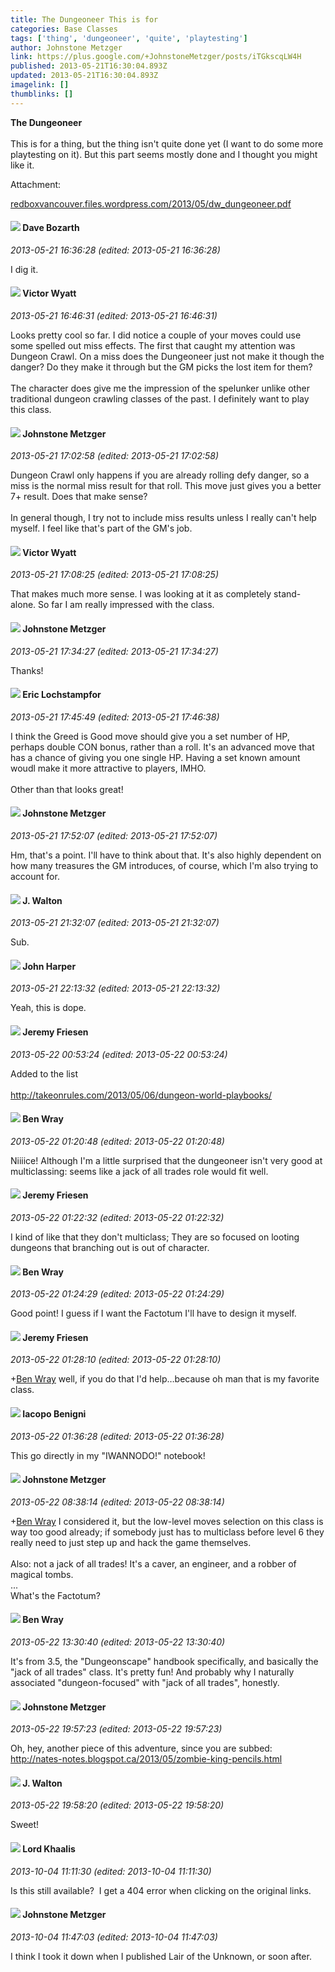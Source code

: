 ```yaml
---
title: The Dungeoneer This is for
categories: Base Classes
tags: ['thing', 'dungeoneer', 'quite', 'playtesting']
author: Johnstone Metzger
link: https://plus.google.com/+JohnstoneMetzger/posts/iTGkscqLW4H
published: 2013-05-21T16:30:04.893Z
updated: 2013-05-21T16:30:04.893Z
imagelink: []
thumblinks: []
---
```


<b>The Dungeoneer</b><br /><br />This is for a thing, but the thing isn&#39;t quite done yet (I want to do some more playtesting on it). But this part seems mostly done and I thought you might like it.


Attachment:

<a href='http://redboxvancouver.files.wordpress.com/2013/05/dw_dungeoneer.pdf'>redboxvancouver.files.wordpress.com/2013/05/dw_dungeoneer.pdf</a>


<div id='comment z12pdb0bbkjyuzurr04cexzwmyeiyxsgqu40k'>
  <h4><img src='{{site.baseurl}}//images/avatars/100885852930571564068_photo.jpg'> Dave Bozarth</h4>
      <p><cite>2013-05-21 16:36:28 (edited: 2013-05-21 16:36:28)</cite></p>
        <p>I dig it.</p>
</div>
        

<div id='comment z12pdb0bbkjyuzurr04cexzwmyeiyxsgqu40k'>
  <h4><img src='{{site.baseurl}}//images/avatars/108243754516879282496_photo.jpg'> Victor Wyatt</h4>
      <p><cite>2013-05-21 16:46:31 (edited: 2013-05-21 16:46:31)</cite></p>
        <p>Looks pretty cool so far. I did notice a couple of your moves could use some spelled out miss effects. The first that caught my attention was Dungeon Crawl. On a miss does the Dungeoneer just not make it though the danger? Do they make it through but the GM picks the lost item for them?<br /><br />The character does give me the impression of the spelunker unlike other traditional dungeon crawling classes of the past. I definitely want to play this class.</p>
</div>
        

<div id='comment z12pdb0bbkjyuzurr04cexzwmyeiyxsgqu40k'>
  <h4><img src='{{site.baseurl}}//images/avatars/113864117304127544117_photo.jpg'> Johnstone Metzger</h4>
      <p><cite>2013-05-21 17:02:58 (edited: 2013-05-21 17:02:58)</cite></p>
        <p>Dungeon Crawl only happens if you are already rolling defy danger, so a miss is the normal miss result for that roll. This move just gives you a better 7+ result. Does that make sense?<br /><br />In general though, I try not to include miss results unless I really can&#39;t help myself. I feel like that&#39;s part of the GM&#39;s job.</p>
</div>
        

<div id='comment z12pdb0bbkjyuzurr04cexzwmyeiyxsgqu40k'>
  <h4><img src='{{site.baseurl}}//images/avatars/108243754516879282496_photo.jpg'> Victor Wyatt</h4>
      <p><cite>2013-05-21 17:08:25 (edited: 2013-05-21 17:08:25)</cite></p>
        <p>That makes much more sense. I was looking at it as completely stand-alone. So far I am really impressed with the class.</p>
</div>
        

<div id='comment z12pdb0bbkjyuzurr04cexzwmyeiyxsgqu40k'>
  <h4><img src='{{site.baseurl}}//images/avatars/113864117304127544117_photo.jpg'> Johnstone Metzger</h4>
      <p><cite>2013-05-21 17:34:27 (edited: 2013-05-21 17:34:27)</cite></p>
        <p>Thanks!</p>
</div>
        

<div id='comment z12pdb0bbkjyuzurr04cexzwmyeiyxsgqu40k'>
  <h4><img src='{{site.baseurl}}//images/avatars/104811112088336879051_photo.jpg'> Eric Lochstampfor</h4>
      <p><cite>2013-05-21 17:45:49 (edited: 2013-05-21 17:46:38)</cite></p>
        <p>I think the Greed is Good move should give you a set number of HP, perhaps double CON bonus, rather than a roll. It&#39;s an advanced move that has a chance of giving you one single HP. Having a set known amount woudl make it more attractive to players, IMHO.<br /><br />Other than that looks great!</p>
</div>
        

<div id='comment z12pdb0bbkjyuzurr04cexzwmyeiyxsgqu40k'>
  <h4><img src='{{site.baseurl}}//images/avatars/113864117304127544117_photo.jpg'> Johnstone Metzger</h4>
      <p><cite>2013-05-21 17:52:07 (edited: 2013-05-21 17:52:07)</cite></p>
        <p>Hm, that&#39;s a point. I&#39;ll have to think about that. It&#39;s also highly dependent on how many treasures the GM introduces, of course, which I&#39;m also trying to account for.</p>
</div>
        

<div id='comment z12pdb0bbkjyuzurr04cexzwmyeiyxsgqu40k'>
  <h4><img src='{{site.baseurl}}//images/avatars/111694100408744715863_photo.jpg'> J. Walton</h4>
      <p><cite>2013-05-21 21:32:07 (edited: 2013-05-21 21:32:07)</cite></p>
        <p>Sub.</p>
</div>
        

<div id='comment z12pdb0bbkjyuzurr04cexzwmyeiyxsgqu40k'>
  <h4><img src='{{site.baseurl}}//images/avatars/102241355698439183778_photo.jpg'> John Harper</h4>
      <p><cite>2013-05-21 22:13:32 (edited: 2013-05-21 22:13:32)</cite></p>
        <p>Yeah, this is dope.</p>
</div>
        

<div id='comment z12pdb0bbkjyuzurr04cexzwmyeiyxsgqu40k'>
  <h4><img src='{{site.baseurl}}//images/avatars/112258979021033246325_photo.jpg'> Jeremy Friesen</h4>
      <p><cite>2013-05-22 00:53:24 (edited: 2013-05-22 00:53:24)</cite></p>
        <p>Added to the list<br /><br /><a href="http://takeonrules.com/2013/05/06/dungeon-world-playbooks/" class="ot-anchor">http://takeonrules.com/2013/05/06/dungeon-world-playbooks/</a></p>
</div>
        

<div id='comment z12pdb0bbkjyuzurr04cexzwmyeiyxsgqu40k'>
  <h4><img src='{{site.baseurl}}//images/avatars/117478240607286855024_photo.jpg'> Ben Wray</h4>
      <p><cite>2013-05-22 01:20:48 (edited: 2013-05-22 01:20:48)</cite></p>
        <p>Niiiice! Although I&#39;m a little surprised that the dungeoneer isn&#39;t very good at multiclassing: seems like a jack of all trades role would fit well.</p>
</div>
        

<div id='comment z12pdb0bbkjyuzurr04cexzwmyeiyxsgqu40k'>
  <h4><img src='{{site.baseurl}}//images/avatars/112258979021033246325_photo.jpg'> Jeremy Friesen</h4>
      <p><cite>2013-05-22 01:22:32 (edited: 2013-05-22 01:22:32)</cite></p>
        <p>I kind of like that they don&#39;t multiclass; They are so focused on looting dungeons that branching out is out of character.</p>
</div>
        

<div id='comment z12pdb0bbkjyuzurr04cexzwmyeiyxsgqu40k'>
  <h4><img src='{{site.baseurl}}//images/avatars/117478240607286855024_photo.jpg'> Ben Wray</h4>
      <p><cite>2013-05-22 01:24:29 (edited: 2013-05-22 01:24:29)</cite></p>
        <p>Good point! I guess if I want the Factotum I&#39;ll have to design it myself.</p>
</div>
        

<div id='comment z12pdb0bbkjyuzurr04cexzwmyeiyxsgqu40k'>
  <h4><img src='{{site.baseurl}}//images/avatars/112258979021033246325_photo.jpg'> Jeremy Friesen</h4>
      <p><cite>2013-05-22 01:28:10 (edited: 2013-05-22 01:28:10)</cite></p>
        <p><span class="proflinkWrapper"><span class="proflinkPrefix">+</span><a class="proflink" href="https://plus.google.com/117478240607286855024" oid="117478240607286855024">Ben Wray</a></span> well, if you do that I&#39;d help…because oh man that is my favorite class.</p>
</div>
        

<div id='comment z12pdb0bbkjyuzurr04cexzwmyeiyxsgqu40k'>
  <h4><img src='{{site.baseurl}}//images/avatars/118286981608079589935_photo.jpg'> Iacopo Benigni</h4>
      <p><cite>2013-05-22 01:36:28 (edited: 2013-05-22 01:36:28)</cite></p>
        <p>This go directly in my &quot;IWANNODO!&quot; notebook!</p>
</div>
        

<div id='comment z12pdb0bbkjyuzurr04cexzwmyeiyxsgqu40k'>
  <h4><img src='{{site.baseurl}}//images/avatars/113864117304127544117_photo.jpg'> Johnstone Metzger</h4>
      <p><cite>2013-05-22 08:38:14 (edited: 2013-05-22 08:38:14)</cite></p>
        <p><span class="proflinkWrapper"><span class="proflinkPrefix">+</span><a class="proflink" href="https://plus.google.com/117478240607286855024" oid="117478240607286855024">Ben Wray</a></span> I considered it, but the low-level moves selection on this class is way too good already; if somebody just has to multiclass before level 6 they really need to just step up and hack the game themselves.<br /><br />Also: not a jack of all trades! It&#39;s a caver, an engineer, and a robber of magical tombs.<br />...<br />What&#39;s the Factotum?</p>
</div>
        

<div id='comment z12pdb0bbkjyuzurr04cexzwmyeiyxsgqu40k'>
  <h4><img src='{{site.baseurl}}//images/avatars/117478240607286855024_photo.jpg'> Ben Wray</h4>
      <p><cite>2013-05-22 13:30:40 (edited: 2013-05-22 13:30:40)</cite></p>
        <p>It&#39;s from 3.5, the &quot;Dungeonscape&quot; handbook specifically, and basically the &quot;jack of all trades&quot; class. It&#39;s pretty fun! And probably why I naturally associated &quot;dungeon-focused&quot; with &quot;jack of all trades&quot;, honestly.</p>
</div>
        

<div id='comment z12pdb0bbkjyuzurr04cexzwmyeiyxsgqu40k'>
  <h4><img src='{{site.baseurl}}//images/avatars/113864117304127544117_photo.jpg'> Johnstone Metzger</h4>
      <p><cite>2013-05-22 19:57:23 (edited: 2013-05-22 19:57:23)</cite></p>
        <p>Oh, hey, another piece of this adventure, since you are subbed:<br /><a href="http://nates-notes.blogspot.ca/2013/05/zombie-king-pencils.html" class="ot-anchor">http://nates-notes.blogspot.ca/2013/05/zombie-king-pencils.html</a></p>
</div>
        

<div id='comment z12pdb0bbkjyuzurr04cexzwmyeiyxsgqu40k'>
  <h4><img src='{{site.baseurl}}//images/avatars/111694100408744715863_photo.jpg'> J. Walton</h4>
      <p><cite>2013-05-22 19:58:20 (edited: 2013-05-22 19:58:20)</cite></p>
        <p>Sweet!</p>
</div>
        

<div id='comment z12pdb0bbkjyuzurr04cexzwmyeiyxsgqu40k'>
  <h4><img src='{{site.baseurl}}//images/avatars/108742781924945305735_photo.jpg'> Lord Khaalis</h4>
      <p><cite>2013-10-04 11:11:30 (edited: 2013-10-04 11:11:30)</cite></p>
        <p>Is this still available?  I get a 404 error when clicking on the original links.</p>
</div>
        

<div id='comment z12pdb0bbkjyuzurr04cexzwmyeiyxsgqu40k'>
  <h4><img src='{{site.baseurl}}//images/avatars/113864117304127544117_photo.jpg'> Johnstone Metzger</h4>
      <p><cite>2013-10-04 11:47:03 (edited: 2013-10-04 11:47:03)</cite></p>
        <p>I think I took it down when I published Lair of the Unknown, or soon after.</p>
</div>
        